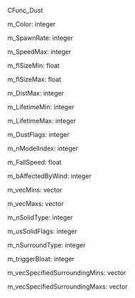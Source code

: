 CFunc_Dust

m_Color: integer

m_SpawnRate: integer

m_SpeedMax: integer

m_flSizeMin: float

m_flSizeMax: float

m_DistMax: integer

m_LifetimeMin: integer

m_LifetimeMax: integer

m_DustFlags: integer

m_nModelIndex: integer

m_FallSpeed: float

m_bAffectedByWind: integer

m_vecMins: vector

m_vecMaxs: vector

m_nSolidType: integer

m_usSolidFlags: integer

m_nSurroundType: integer

m_triggerBloat: integer

m_vecSpecifiedSurroundingMins: vector

m_vecSpecifiedSurroundingMaxs: vector